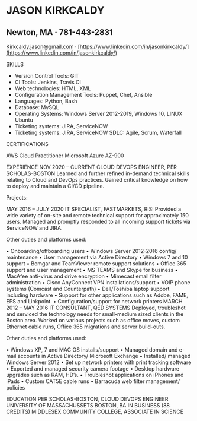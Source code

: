 # JASON KIRKCALDY #
## Newton, MA · 781-443-2831 ##
Kirkcaldy.jason@gmail.com · [https://www.linkedin.com/in/jasonkirkcaldy/](https://www.linkedin.com/in/jasonkirkcaldy/)


SKILLS

* Version Control Tools: GIT
* CI Tools: Jenkins, Travis CI
* Web technologies: HTML, XML
* Configuration Management Tools: Puppet, Chef, Ansible
* Languages: Python, Bash
* Database: MySQL
* Operating Systems: Windows Server 2012-2019, Windows 10, LINUX Ubuntu
* Ticketing systems: JIRA, ServiceNOW
* Ticketing systems: JIRA, ServiceNOW
SDLC: Agile, Scrum, Waterfall

CERTIFICATIONS
                                               
AWS Cloud Practitioner     Microsoft Azure AZ-900 

EXPERIENCE
NOV 2020 – CURRENT
CLOUD DEVOPS ENGINEER, PER SCHOLAS-BOSTON
Learned and further refined in-demand technical skills relating to Cloud and DevOps practices. Gained critical knowledge on how to deploy and maintain a CI/CD pipeline. 

Projects:

MAY 2016 – JULY 2020
IT SPECIALIST, FASTMARKETS, RISI
Provided a wide variety of on-site and remote technical support for approximately 150 users. Managed and promptly responded to all incoming support tickets via ServiceNOW and JIRA. 

Other duties and platforms used:

•	Onboarding/offboarding users
•	Windows Server 2012-2016 config/ maintenance 
•	User management via Active Directory
•	Windows 7 and 10 support
•	Bomgar and TeamViewer remote support solutions
•	Office 365 support and user management
•	MS TEAMS and Skype for business 
•	MacAfee anti-virus and drive encryption
•	Mimecast email filter administration
•	Cisco AnyConnect VPN installations/support
•	VOIP phone systems (Comcast and Counterpath)
•	Dell/Toshiba laptop support including hardware
•	Support for other applications such as Adobe, FAME, EPS and Linkpoint. 
•	Configuration/support for network printers
MARCH 2012 – MAY 2016
IT CONSULTANT, QED SYSTEMS
Deployed, troubleshot and serviced the technology needs for small-medium sized clients in the Boston area. Worked on various projects such as office moves, custom Ethernet cable runs, Office 365 migrations and server build-outs. 

Other duties and platforms used:

•	Windows XP, 7 and MAC OS installs/support
•	Managed domain and e-mail accounts in Active Directory/ Microsoft Exchange
•	Installed/ managed Windows Server 2012
•	Set up network printers with print tracking software
•	Exported and managed security camera footage
•	Desktop hardware upgrades such as RAM, HD’s.
•	Troubleshot applications on iPhones and iPads
•	Custom CAT5E cable runs
•	Barracuda web filter management/ policies

EDUCATION
PER SCHOLAS-BOSTON, CLOUD DEVOPS ENGINEER
UNIVERSITY OF MASSACHUSSETS BOSTON, BA IN BUSINESS (88 CREDITS)
MIDDLESEX COMMUNITY COLLEGE, ASSOCIATE IN SCIENCE









